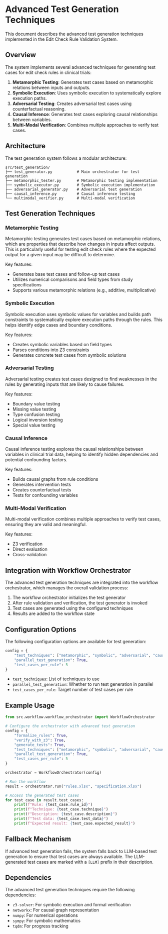# Advanced Test Generation Techniques

This document describes the advanced test generation techniques implemented in the Edit Check Rule Validation System.

## Overview

The system implements several advanced techniques for generating test cases for edit check rules in clinical trials:

1. **Metamorphic Testing**: Generates test cases based on metamorphic relations between inputs and outputs.
2. **Symbolic Execution**: Uses symbolic execution to systematically explore execution paths.
3. **Adversarial Testing**: Creates adversarial test cases using counterfactual reasoning.
4. **Causal Inference**: Generates test cases exploring causal relationships between variables.
5. **Multi-Modal Verification**: Combines multiple approaches to verify test cases.

## Architecture

The test generation system follows a modular architecture:

```
src/test_generation/
├── test_generator.py           # Main orchestrator for test generation
├── metamorphic_tester.py       # Metamorphic testing implementation
├── symbolic_executor.py        # Symbolic execution implementation
├── adversarial_generator.py    # Adversarial test generation
├── causal_inference.py         # Causal inference testing
└── multimodal_verifier.py      # Multi-modal verification
```

## Test Generation Techniques

### Metamorphic Testing

Metamorphic testing generates test cases based on metamorphic relations, which are properties that describe how changes in inputs affect outputs. This is particularly useful for testing edit check rules where the expected output for a given input may be difficult to determine.

Key features:
- Generates base test cases and follow-up test cases
- Utilizes numerical comparisons and field types from study specifications
- Supports various metamorphic relations (e.g., additive, multiplicative)

### Symbolic Execution

Symbolic execution uses symbolic values for variables and builds path constraints to systematically explore execution paths through the rules. This helps identify edge cases and boundary conditions.

Key features:
- Creates symbolic variables based on field types
- Parses conditions into Z3 constraints
- Generates concrete test cases from symbolic solutions

### Adversarial Testing

Adversarial testing creates test cases designed to find weaknesses in the rules by generating inputs that are likely to cause failures.

Key features:
- Boundary value testing
- Missing value testing
- Type confusion testing
- Logical inversion testing
- Special value testing

### Causal Inference

Causal inference testing explores the causal relationships between variables in clinical trial data, helping to identify hidden dependencies and potential confounding factors.

Key features:
- Builds causal graphs from rule conditions
- Generates intervention tests
- Creates counterfactual tests
- Tests for confounding variables

### Multi-Modal Verification

Multi-modal verification combines multiple approaches to verify test cases, ensuring they are valid and meaningful.

Key features:
- Z3 verification
- Direct evaluation
- Cross-validation

## Integration with Workflow Orchestrator

The advanced test generation techniques are integrated into the workflow orchestrator, which manages the overall validation process:

1. The workflow orchestrator initializes the test generator
2. After rule validation and verification, the test generator is invoked
3. Test cases are generated using the configured techniques
4. Results are added to the workflow state

## Configuration Options

The following configuration options are available for test generation:

```python
config = {
    "test_techniques": ["metamorphic", "symbolic", "adversarial", "causal"],
    "parallel_test_generation": True,
    "test_cases_per_rule": 5
}
```

- `test_techniques`: List of techniques to use
- `parallel_test_generation`: Whether to run test generation in parallel
- `test_cases_per_rule`: Target number of test cases per rule

## Example Usage

```python
from src.workflow.workflow_orchestrator import WorkflowOrchestrator

# Configure the orchestrator with advanced test generation
config = {
    "formalize_rules": True,
    "verify_with_z3": True,
    "generate_tests": True,
    "test_techniques": ["metamorphic", "symbolic", "adversarial", "causal"],
    "parallel_test_generation": True,
    "test_cases_per_rule": 5
}

orchestrator = WorkflowOrchestrator(config)

# Run the workflow
result = orchestrator.run("rules.xlsx", "specification.xlsx")

# Access the generated test cases
for test_case in result.test_cases:
    print(f"Rule: {test_case.rule_id}")
    print(f"Technique: {test_case.technique}")
    print(f"Description: {test_case.description}")
    print(f"Test data: {test_case.test_data}")
    print(f"Expected result: {test_case.expected_result}")
```

## Fallback Mechanism

If advanced test generation fails, the system falls back to LLM-based test generation to ensure that test cases are always available. The LLM-generated test cases are marked with a `[LLM]` prefix in their description.

## Dependencies

The advanced test generation techniques require the following dependencies:

- `z3-solver`: For symbolic execution and formal verification
- `networkx`: For causal graph representation
- `numpy`: For numerical operations
- `sympy`: For symbolic mathematics
- `tqdm`: For progress tracking
